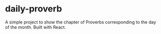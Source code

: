 # daily-proverb
A simple project to show the chapter of Proverbs corresponding to the day of the month. Built with React.
